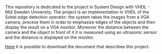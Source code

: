 This repository is dedicated to the project in System Design with VHDL - Mid Sweden University. The project is an implementation in VHDL of the Sobel edge detection operator: the system takes the images from a VGA camera, process them in order to emphasize edges of the objects and then display the result on a VGA monitor. Moreover the distance between the camera and the object in front of it it is measured using an ultrasonic sensor and the distance is displayed on the monitor.

[Here](http://code.google.com/p/vhdl-project/downloads/detail?name=Project-Alessandro-Montanari.pdf&can=2&q=#makechanges) it is possible to download the document that describes this project.